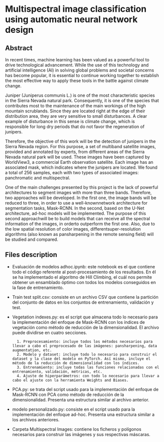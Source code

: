 # Multispectral image classification using automatic neural network design

## Abstract

In recent times, machine learning has been valued as a powerful tool to drive technological advancement. While the use of this technology and artificial intelligence (AI) in solving global problems and societal concerns has become popular, it is essential to continue working together to establish the most effective way to apply these tools in the battle against climate change.

Juniper (Juniperus communis L.) is one of the most characteristic species in the Sierra Nevada natural park. Consequently, it is one of the species that contributes most to the maintenance of the main workings of the high mountain scrublands. Since they are located  right at the edge of their distribution area, they are very sensitive to small disturbances. A clear example of disturbance in this sense is climate change, which is responsible for long dry periods that do not favor the regeneration of junipers.

Therefore, the objective of this work will be the detection of junipers in the Sierra Nevada region. For this purpose, a set of multiband satellite images, provided and annotated by experts, from different areas of the Sierra Nevada natural park will be used. These images have been captured by WorldView3, a commercial Earth observation satellite. Each image has an associated mask, which indicates where the junipers are located. We found a total of 256 samples, each with two types of associated images: panchromatic and multispectral.

One of the main challenges presented by this project is the lack of powerful architectures to segment images with more than three bands. Therefore, two approaches will be developed. In the first one, the image bands will be reduced to three, in order to use a well-knownnetwork architecture for segmentation tasks, Mask-RCNN. In the second, based on the U-Net architecture, ad-hoc models will be implemented. The purpose of this second approachwill be to build models that can receive all the spectral information of the images, in orderto outperform the first one. Also, due to the low spatial resolution of color images, differentsuper-resolution algorithms (also known as pansharpening in the remote sensing field) will be studied and compared.

## Files description

* Evaluación de modelos adhoc.ipynb: este notebook es el que contiene todo el código referente al post-procesamiento de los resultados. En él se ha implementado el algoritmo de Hill Climbing, el cuál nos permite obtener un ensamblado óptimo con todos los modelos conseguidos en la fase de entrenamiento. 
* Train test split.csv: consiste en un archivo CSV que contiene la partición del conjunto de datos en los conjuntos de entrenamiento, validación y test. 
* Vegetation indexes.py: es el script que almacena todo lo necesario para la implementación del enfoque de Mask-RCNN con los índices de vegetación como método de reducción de la dimensionalidad. El archivo puede dividirse en cuatro secciones. 
    
        1. Preprocesamiento: incluye todos los métodos necesarios para llevar a cabo el preprocesado de las imágenes: pansharpening, data augmentation, etc. 
        2. Modelo y dataset: incluye todo lo necesario para construir el dataset y la clase del modelo en PyTorch. Así mismo, incluye el método de la reducción de dimensionalidad con los índices. 
        3. Entrenamiento: incluye todas las funciones relacionadas con el entrenamiento, validación, métricas, etc. 
        4. Ajuste de hiperparámetros: con todo lo necesario para llevar a cabo el ajuste con la herramienta Weights and Biases. 

* PCA.py: se trata del script usado para la implementación del enfoque de Mask-RCNN con PCA como método de reducción de la dimensionalidad. Presenta una estructura similar al archivo anterior. 
* modelo personalizado.py: consiste en el script usado para la implementación del enfoque ad-hoc. Presenta una estructura similar a los archivos anteriores. 
* Carpeta Multispectral Images: contiene los ficheros y polígonos necesarios para construir las imágenes y sus respectivas máscaras.
